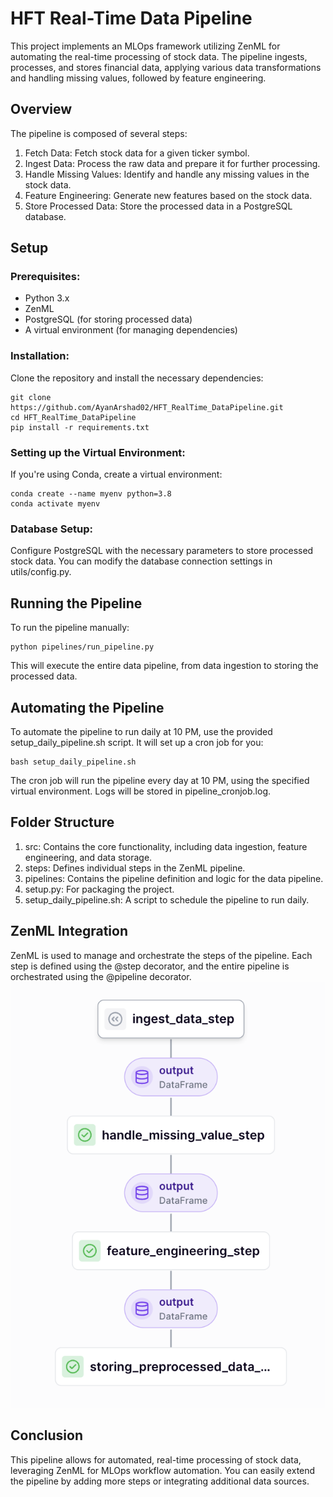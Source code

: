 # HFT Real-Time Data Pipeline

This project implements an MLOps framework utilizing ZenML for automating the real-time processing of stock data. The pipeline ingests, processes, and stores financial data, applying various data transformations and handling missing values, followed by feature engineering.

## Overview
The pipeline is composed of several steps:

1. Fetch Data: Fetch stock data for a given ticker symbol.
2. Ingest Data: Process the raw data and prepare it for further processing.
3. Handle Missing Values: Identify and handle any missing values in the stock data.
4. Feature Engineering: Generate new features based on the stock data.
5. Store Processed Data: Store the processed data in a PostgreSQL database.

## Setup

### Prerequisites:

- Python 3.x
- ZenML
- PostgreSQL (for storing processed data)
- A virtual environment (for managing dependencies)

### Installation:
Clone the repository and install the necessary dependencies:
```
git clone https://github.com/AyanArshad02/HFT_RealTime_DataPipeline.git
cd HFT_RealTime_DataPipeline
pip install -r requirements.txt
```

### Setting up the Virtual Environment:
If you're using Conda, create a virtual environment:
```
conda create --name myenv python=3.8
conda activate myenv
```

### Database Setup:
Configure PostgreSQL with the necessary parameters to store processed stock data. You can modify the database connection settings in utils/config.py.

## Running the Pipeline
To run the pipeline manually:
```
python pipelines/run_pipeline.py
```

This will execute the entire data pipeline, from data ingestion to storing the processed data.

## Automating the Pipeline
To automate the pipeline to run daily at 10 PM, use the provided setup_daily_pipeline.sh script. It will set up a cron job for you:

```
bash setup_daily_pipeline.sh
```
The cron job will run the pipeline every day at 10 PM, using the specified virtual environment. Logs will be stored in pipeline_cronjob.log.

## Folder Structure
1. src: Contains the core functionality, including data ingestion, feature engineering, and data storage.
2. steps: Defines individual steps in the ZenML pipeline.
3. pipelines: Contains the pipeline definition and logic for the data pipeline.
4. setup.py: For packaging the project.
5. setup_daily_pipeline.sh: A script to schedule the pipeline to run daily.


## ZenML Integration
ZenML is used to manage and orchestrate the steps of the pipeline. Each step is defined using the @step decorator, and the entire pipeline is orchestrated using the @pipeline decorator.
![ZenMl Pipeline Structure](assets/ZenML_PipeLine.png)

## Conclusion
This pipeline allows for automated, real-time processing of stock data, leveraging ZenML for MLOps workflow automation. You can easily extend the pipeline by adding more steps or integrating additional data sources.
